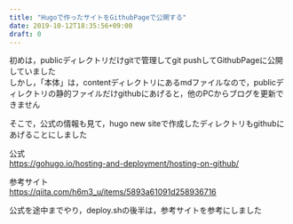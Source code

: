 ```yaml
---
title: "Hugoで作ったサイトをGithubPageで公開する"
date: 2019-10-12T18:35:56+09:00
draft: 0
---
```

初めは，publicディレクトリだけgitで管理してgit pushしてGithubPageに公開していました  
しかし，「本体」は，contentディレクトリにあるmdファイルなので，publicディレクトリの静的ファイルだけgithubにあげると，他のPCからブログを更新できません  

そこで，公式の情報も見て，hugo new siteで作成したディレクトリもgithubにあげることにしました

公式  
https://gohugo.io/hosting-and-deployment/hosting-on-github/

参考サイト  
https://qiita.com/h6m3_u/items/5893a61091d258936716

公式を途中までやり，deploy.shの後半は，参考サイトを参考にしました
